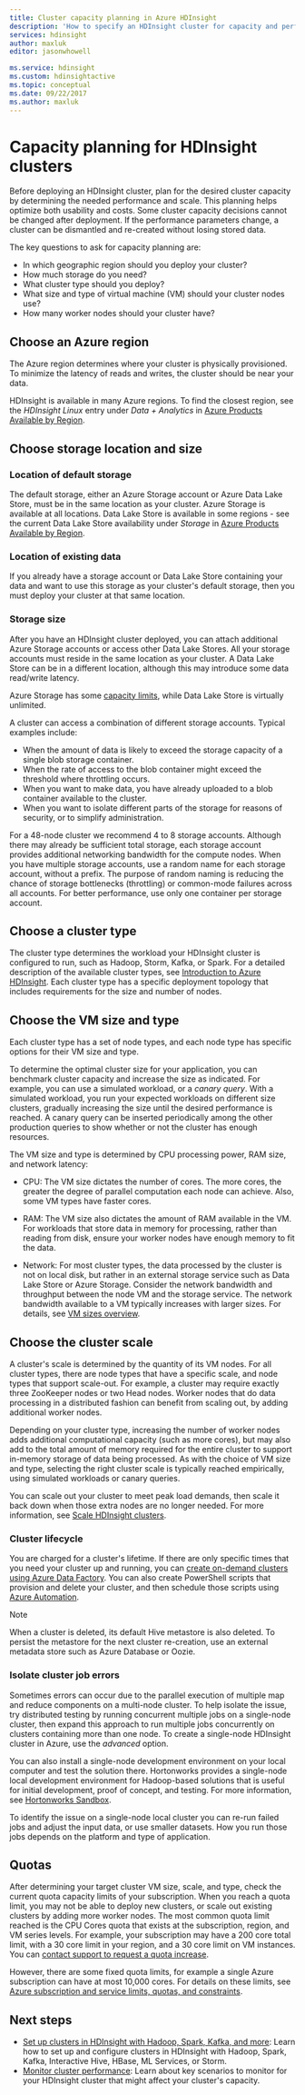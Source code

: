 ```yaml
---
title: Cluster capacity planning in Azure HDInsight 
description: 'How to specify an HDInsight cluster for capacity and performance.'
services: hdinsight
author: maxluk
editor: jasonwhowell

ms.service: hdinsight
ms.custom: hdinsightactive
ms.topic: conceptual
ms.date: 09/22/2017
ms.author: maxluk
---
```

# Capacity planning for HDInsight clusters

Before deploying an HDInsight cluster, plan for the desired cluster capacity by determining the needed performance and scale. This planning helps optimize both usability and costs. Some cluster capacity decisions cannot be changed after deployment. If the performance parameters change, a cluster can be dismantled and re-created without losing stored data.

The key questions to ask for capacity planning are:

* In which geographic region should you deploy your cluster?
* How much storage do you need?
* What cluster type should you deploy?
* What size and type of virtual machine (VM) should your cluster nodes use?
* How many worker nodes should your cluster have?

## Choose an Azure region

The Azure region determines where your cluster is physically provisioned. To minimize the latency of reads and writes, the cluster should be near your data.

HDInsight is available in many Azure regions. To find the closest region, see the *HDInsight Linux* entry under *Data + Analytics* in [Azure Products Available by Region](https://azure.microsoft.com/regions/services/).

## Choose storage location and size

### Location of default storage

The default storage, either an Azure Storage account or Azure Data Lake Store, must be in the same location as your cluster. Azure Storage is available at all locations. Data Lake Store is available in some regions - see the current Data Lake Store availability under *Storage* in [Azure Products Available by Region](https://azure.microsoft.com/regions/services/).

### Location of existing data

If you already have a storage account or Data Lake Store containing your data and want to use this storage as your cluster's default storage, then you must deploy your cluster at that same location.

### Storage size

After you have an HDInsight cluster deployed, you can attach additional Azure Storage accounts or access other Data Lake Stores. All your storage accounts must reside in the same location as your cluster. A Data Lake Store can be in a different location, although this may introduce some data read/write latency.

Azure Storage has some [capacity limits](../azure-subscription-service-limits.md#storage-limits), while  Data Lake Store is virtually unlimited.

A cluster can access a combination of different storage accounts. Typical examples include:

* When the amount of data is likely to exceed the storage capacity of a single blob storage
container.
* When the rate of access to the blob container might exceed the threshold where throttling occurs.
* When you want to make data, you have already uploaded to a blob container available to the
cluster.
* When you want to isolate different parts of the storage for reasons of security, or to simplify
administration.

For a 48-node cluster we recommend 4 to 8 storage accounts. Although there may already be sufficient total storage, each storage account provides additional networking bandwidth for the compute nodes. When you have multiple storage accounts, use a random name for each storage account, without a prefix. The purpose of random naming is reducing the chance of storage bottlenecks (throttling) or common-mode failures across all accounts. For better performance, use only one container per storage account.

## Choose a cluster type

The cluster type determines the workload your HDInsight cluster is configured to run, such as Hadoop, Storm, Kafka, or Spark. For a detailed description of the available cluster types, see [Introduction to Azure HDInsight](hadoop/apache-hadoop-introduction.md#cluster-types-in-hdinsight). Each cluster type has a specific deployment topology that includes requirements for the size and number of nodes.

## Choose the VM size and type

Each cluster type has a set of node types, and each node type has specific options for their VM size and type.

To determine the optimal cluster size for your application, you can benchmark cluster capacity and increase the size as indicated. For example, you can use a simulated workload, or a *canary query*. With a simulated workload, you run your expected workloads on different size clusters, gradually increasing the size until the desired performance is reached. A canary query can be inserted periodically among the other production queries to show whether or not the cluster has enough resources.

The VM size and type is determined by CPU processing power, RAM size, and network latency:

* CPU: The VM size dictates the number of cores. The more cores, the greater the degree of parallel computation each node can achieve. Also, some VM types have faster cores.

* RAM: The VM size also dictates the amount of RAM available in the VM. For workloads that store data in memory for processing, rather than reading from disk, ensure your worker nodes have enough memory to fit the data.

* Network: For most cluster types, the data processed by the cluster is not on local disk, but rather in an external storage service such as Data Lake Store or Azure Storage. Consider the network bandwidth and throughput between the node VM and the storage service. The network bandwidth available to a VM typically increases with larger sizes. For details, see [VM sizes overview](https://docs.microsoft.com/azure/virtual-machines/linux/sizes).

## Choose the cluster scale

A cluster's scale is determined by the quantity of its VM nodes. For all cluster types, there are node types that have a specific scale, and node types that support scale-out. For example, a cluster may  require exactly three ZooKeeper nodes or two Head nodes. Worker nodes that do data processing in a distributed fashion can benefit from scaling out, by adding additional worker nodes.

Depending on your cluster type, increasing the number of worker nodes adds additional computational capacity (such as more cores), but may also add to the total amount of memory required for the entire cluster to support in-memory storage of data being processed. As with the choice of VM size and type, selecting the right cluster scale is typically reached empirically, using simulated workloads or canary queries.

You can scale out your cluster to meet peak load demands, then scale it back down when those extra nodes are no longer needed. For more information, see [Scale HDInsight clusters](hdinsight-scaling-best-practices.md).

### Cluster lifecycle

You are charged for a cluster's lifetime. If there are only specific times that you need your cluster up and running, you can [create on-demand clusters using Azure Data Factory](hdinsight-hadoop-create-linux-clusters-adf.md). You can also create PowerShell scripts that provision and delete your cluster, and then schedule those scripts using [Azure Automation](https://azure.microsoft.com/services/automation/).

> [!NOTE]
> When a cluster is deleted, its default Hive metastore is also deleted. To persist the metastore for the next cluster re-creation, use an external metadata store such as Azure Database or Oozie.
<!-- see [Using external metadata stores](hdinsight-using-external-metadata-stores.md). -->

### Isolate cluster job errors

Sometimes errors can occur due to the parallel execution of multiple map and reduce components on a multi-node cluster. To help isolate the issue, try distributed testing by running concurrent multiple jobs on a single-node cluster, then expand this approach to run multiple jobs concurrently on clusters containing more than one node. To create a single-node HDInsight cluster in Azure, use the *advanced* option.

You can also install a single-node development environment on your local computer and test the solution there. Hortonworks provides a single-node local development environment for Hadoop-based solutions that is useful for initial development, proof of concept, and testing. For more information, see [Hortonworks Sandbox](http://hortonworks.com/products/hortonworks-sandbox/).

To identify the issue on a single-node local cluster you can re-run failed jobs and adjust the input data, or use smaller datasets. How you run those jobs depends on the platform and type of application.

## Quotas

After determining your target cluster VM size, scale, and type, check the current quota capacity limits of your subscription. When you reach a quota limit, you may not be able to deploy new clusters, or scale out existing clusters by adding more worker nodes. The most common quota limit reached is the CPU Cores quota that exists at the subscription, region, and VM series levels. For example, your subscription may have a 200 core total limit, with a 30 core limit in your region, and a 30 core limit on VM instances. You can [contact support to request a quota increase](https://docs.microsoft.com/azure/azure-supportability/resource-manager-core-quotas-request).

However, there are some fixed quota limits, for example a single Azure subscription can have at most 10,000 cores. For details on these limits, see [Azure subscription and service limits, quotas, and constraints](https://docs.microsoft.com/azure/azure-subscription-service-limits#limits-and-the-azure-resource-manager).

## Next steps

* [Set up clusters in HDInsight with Hadoop, Spark, Kafka, and more](hdinsight-hadoop-provision-linux-clusters.md): Learn how to set up and configure clusters in HDInsight with Hadoop, Spark, Kafka, Interactive Hive, HBase, ML Services, or Storm.
* [Monitor cluster performance](hdinsight-key-scenarios-to-monitor.md): Learn about key scenarios to monitor for your HDInsight cluster that might affect your cluster's capacity.
